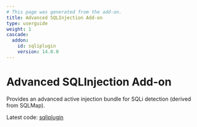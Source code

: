 ```yaml
---
# This page was generated from the add-on.
title: Advanced SQLInjection Add-on
type: userguide
weight: 1
cascade:
  addon:
    id: sqliplugin
    version: 14.0.0
---
```


# Advanced SQLInjection Add-on

Provides an advanced active injection bundle for SQLi detection (derived from SQLMap).

Latest code: [sqliplugin](https://github.com/zaproxy/zap-extensions/blob/main/addOns/sqliplugin/src/main/java/org/zaproxy/zap/extension/sqliplugin/)
